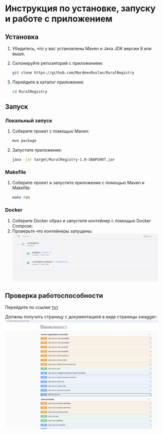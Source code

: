 # Инструкция по установке, запуску и работе с приложением

## Установка
1. Убедитесь, что у вас установлены Maven и Java JDK версии 8 или выше.
2. Склонируйте репозиторий с приложением:

    ```bash
    git clone https://github.com/MardeevRuslan/RuralRegistry
    ```

3. Перейдите в каталог приложения:

    ```bash
    cd RuralRegistry
    ```

## Запуск
### Локальный запуск
1. Соберите проект с помощью Maven:

    ```bash
    mvn package
    ```

2. Запустите приложение:

    ```bash
    java -jar target/RuralRegistry-1.0-SNAPSHOT.jar
    ```

### Makefile
1. Соберите проект и запустите приложение с помощью Maven и Makefile:

    ```bash
    make run
    ```

### Docker
1. Соберите Docker образ и запустите контейнер с помощью Docker Compose:
2. Проверьте что контейнеры запущены:
   ![Контейнеры](images/docker.png)


## Проверка работоспособности
Перейдите по ссылке [тут](http://localhost:8080/swagger-ui/index.html)

Должны получить страницу с документацией в виде страницы swagger:
![swagger](images/swagger.png)
